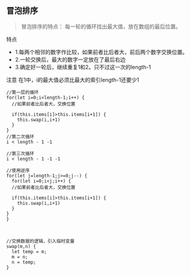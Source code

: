 ## 冒泡排序
> 冒泡排序的特点： 每一轮的循环找出最大值，放在数组的最后位置。


特点
- 1.每两个相邻的数字作比较，如果前者比后者大，前后两个数字交换位置。
- 2.一轮交换后，最大的数字一定放在了最后右边
- 3.确定好一轮后，继续重复1和2。只不过这一次的length-1

注意
在1中，i的最大值必须比最大的索引length-1还要少1
```
//第一层的循环
for(let i=0;i<length-1;i++) {
  //如果前者比后者大，交换位置

  if(this.items[i]>this.items[i+1]) {
    this.swap(i,i+1)
  }
}
//第二次循环
i < length - 1 -1

//第三次循环 
i < length - 1 -1 -1

//使用逆序
for(let j=length-1;j>=0;j--) {
  for(let i=0;i<j;i++) {
  //如果前者比后者大，交换位置

  if(this.items[i]>this.items[i+1]) {
    this.swap(i,i+1)
  }
}
}



//交换数据的逻辑，引入临时变量
swap(m,n) {
  let temp = m;
  m = n;
  n = temp;
}
```